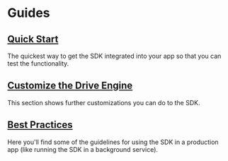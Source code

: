 # Guides

## [Quick Start](quick-start/Index.html)
The quickest way to get the SDK integrated into your app so that you can test the functionality.

## [Customize the Drive Engine](customize-drive-engine/Index.html)
This section shows further customizations you can do to the SDK.

## [Best Practices](best-practices/Index.html)
Here you'll find some of the guidelines for using the SDK in a production app (like running the SDK in a background service).